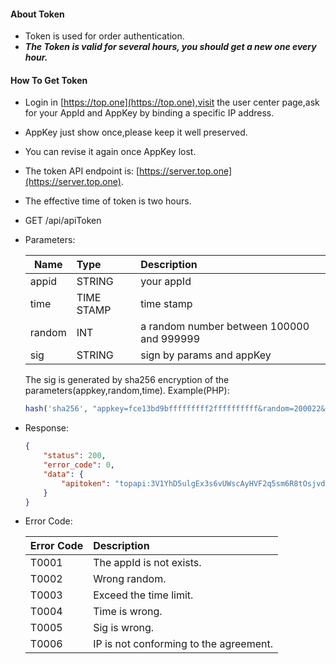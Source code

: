 #### About Token
* Token is used for order authentication.
* **_The Token is valid for several hours, you should get a new one every hour._**

#### How To Get Token

* Login in [https://top.one](https://top.one),visit the user center page,ask for your AppId and AppKey by binding a specific IP address.
* AppKey just show once,please keep it well preserved.
* You can revise it again once AppKey lost.
* The token API endpoint is: [https://server.top.one](https://server.top.one).
* The effective time of token is two hours.

* GET /api/apiToken
* Parameters:

	| Name | Type | Description |
	| ---- |:----| :-----|
	appid | STRING | your appId
	time | TIME STAMP | time stamp
	random | INT | a random number between 100000 and 999999
	sig | STRING | sign by params and appKey
	
	The sig is generated by sha256 encryption of the parameters(appkey,random,time).	Example(PHP):
	
	``` php
  hash('sha256', "appkey=fce13bd9bfffffffff2ffffffffff&random=200022&time=1409309229",false);
	``` 

* Response:

	``` json
	{
	    "status": 200,
	    "error_code": 0,
	    "data": {
	        "apitoken": "topapi:3V1YhD5ulgEx3s6vUWscAyHVF2q5sm6R8tOsjvde1aVK5MQ81HsO0xbVa8011zE35TkaARvUv6"
	    }
	}
	```
* Error Code:

	| Error Code | Description |
	| ---- |:----|
	T0001 | The appId is not exists.
	T0002 | Wrong random.
	T0003 | Exceed the time limit.
	T0004 | Time is wrong.
	T0005 | Sig is wrong.
	T0006 | IP is not conforming to the agreement.
